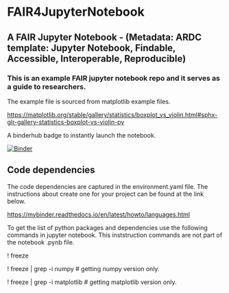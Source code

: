 # FAIR4JupyterNotebook

## A FAIR Jupyter Notebook - (Metadata: ARDC template: Jupyter Notebook, Findable, Accessible, Interoperable, Reproducible) 

### This is an example FAIR jupyter notebook repo and it serves as a guide to researchers.

The example file is sourced from matplotlib example files. 

https://matplotlib.org/stable/gallery/statistics/boxplot_vs_violin.html#sphx-glr-gallery-statistics-boxplot-vs-violin-py

A binderhub badge to instantly launch the notebook. 

[![Binder](https://mybinder.org/badge_logo.svg)](https://mybinder.org/v2/gh/Aleem2/FAIR4JupyterNotebook/HEAD?labpath=boxplot_vs_violin.ipynb)

## Code dependencies 

The code dependencies are captured in the environment.yaml file. The instructions about create one for your project can be found at the link below.

https://mybinder.readthedocs.io/en/latest/howto/languages.html

To get the list of python packages and dependencies use the following commands in jupyter notebook. This inststruction commands are not part of the notebook .pynb file. 

! freeze

! freeze | grep -i numpy # getting numpy version only.

! freeze | grep -i matplotlib # getting matplotlib version only. 
